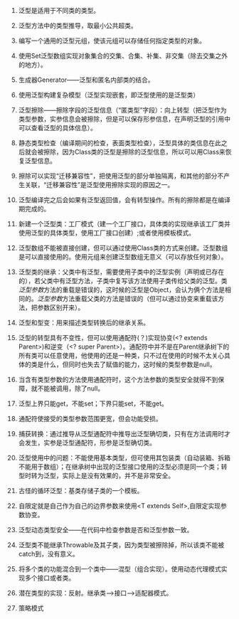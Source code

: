 1. 泛型是适用于不同类的类型。 

2. 泛型方法中的类型推导，取最小公共超类。

3. 编写一个通用的泛型元组，使该元组可以存储任何指定类型的对象。

4. 使用Set泛型数组实现对象集合的交集、合集、补集、非交集（除去交集之外的地方）。

5. 生成器Generator——泛型和匿名内部类的结合。

6. 使用泛型构建复杂模型（泛型实现嵌套，即泛型使用的是泛型类）

7. 泛型擦除——擦除字段的泛型信息（“匿类型”字段）：向上转型（把泛型作为类型参数，实参信息会被擦除，但是可以保存形参信息，在声明泛型的引用中可以查看泛型的具体信息）。

8. 静态类型检查（编译期间的检查，表面类型检查），泛型具体的类信息在此之后就会被擦除，因为Class类的泛型是擦除的泛型信息，所以可以用Class来恢复泛型信息。

9. 擦除可以实现“迁移兼容性”，把使用泛型的部分单独隔离，和其他的部分不产生关联，“迁移兼容性”是泛型使用擦除实现的原因之一。

10. 泛型编译完之后会如果有泛型返回值，会有转型操作。所有的擦除都是在编译期完成的。

11. 新建一个泛型类：工厂模式（建一个工厂接口，具体类的实现继承该工厂类并使用泛型的具体类型，使用工厂接口创建）;或者使用模板模式。

12. 泛型数组不能被直接创建，但可以通过使用Class类的方式来创建。泛型数组是可以直接使用的。使用元组来创建泛型数组无意义（可以存放任何对象）。

13. 泛型类的继承：父类中有泛型，需要使用子类中的泛型实例（声明或已存在的），若父类中有泛型方法，子类中复写该方法使用子类传给父类的泛型。类*泛型参数*方法的重载是错误的，这时候的泛型是Object，会认为俩个方法是相同的。*泛型参数*方法重载父类的方法是错误的（但可以通过协变来重载该方法，把参数区别开来）。

14. 泛型和型变：用来描述类型转换后的继承关系。

15. 泛型的转型具有不变性，但可以使用通配符(？)实现协变(<? extends Parent>)和逆变（<? super Parent>）。通配符中并不是在Parent继承树下的所有类可以任意使用，他使用的还是一种类，只不过在使用的时候不太关心具体的类是什么，但同时也失去了赋值的能力，这时候的类型参数是null。

16. 当含有类型参数的方法使用通配符时，这个方法参数的类型安全就得不到保障，就不能被调用，除了null。

17. 泛型上界只能get，不能set；下界只能set，不能get。

18. 通配符使接受的类型参数范围更宽，但会功能受损。

19. 捕获转换：通过推导从泛型通配符中推导出泛型确切类，只有在方法调用时才会发生，实参是泛型通配符，形参是泛型确切类。

20. 泛型使用中的问题：不能使用基本类型，但可使用其包装类（自动装箱、拆箱不能用于数组）；在继承树中出现的泛型接口使用的泛型必须是同一个类；转型时转为泛型，实际上是没有效果的，并不是非常安全。

21. 古怪的循环泛型：基类存储子类的一个模板。

22. 自限定就是自己作为自己的边界参数来使用<T extends Self<T>>,自限定实现参数协变。

23. 泛型动态类型安全——在代码中检查参数是否和泛型参数一致。

24. 泛型类不能继承Throwable及其子类，因为类型被擦除掉，所以该类不能被catch到，没有意义。

25. 将多个类的功能混合到一个类中——混型（组合实现）。使用动态代理模式实现多个接口或者类。	

26. 潜在类型的实现：反射。继承类-->接口-->适配器模式。

27. 策略模式